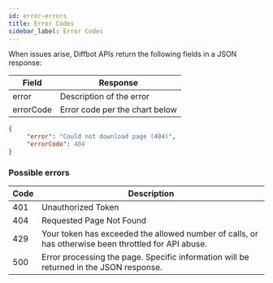 ```yaml
---
id: error-errors
title: Error Codes
sidebar_label: Error Codes
---
```


When issues arise, Diffbot APIs return the following fields in a JSON response:</p>

|Field|Response|
|-----|--------|
|error|Description of the error|
|errorCode|Error code per the chart below|

```json
{
     "error": "Could not download page (404)",
     "errorCode": 404
}
```

### Possible errors

|Code|Description|
|----|-----------|
|401|Unauthorized Token|
|404|Requested Page Not Found|
|429|Your token has exceeded the allowed number of calls, or has otherwise been throttled for API abuse.|
|500|Error processing the page. Specific information will be returned in the JSON response.|
